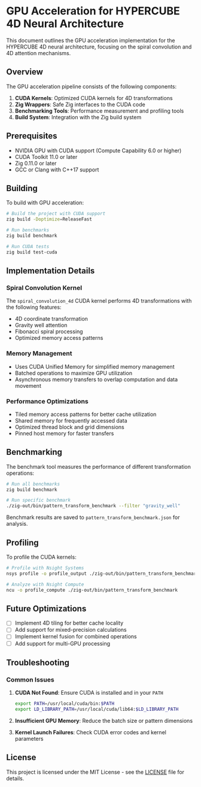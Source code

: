 # GPU Acceleration for HYPERCUBE 4D Neural Architecture

This document outlines the GPU acceleration implementation for the HYPERCUBE 4D neural architecture, focusing on the spiral convolution and 4D attention mechanisms.

## Overview

The GPU acceleration pipeline consists of the following components:

1. **CUDA Kernels**: Optimized CUDA kernels for 4D transformations
2. **Zig Wrappers**: Safe Zig interfaces to the CUDA code
3. **Benchmarking Tools**: Performance measurement and profiling tools
4. **Build System**: Integration with the Zig build system

## Prerequisites

- NVIDIA GPU with CUDA support (Compute Capability 6.0 or higher)
- CUDA Toolkit 11.0 or later
- Zig 0.11.0 or later
- GCC or Clang with C++17 support

## Building

To build with GPU acceleration:

```bash
# Build the project with CUDA support
zig build -Doptimize=ReleaseFast

# Run benchmarks
zig build benchmark

# Run CUDA tests
zig build test-cuda
```

## Implementation Details

### Spiral Convolution Kernel

The `spiral_convolution_4d` CUDA kernel performs 4D transformations with the following features:

- 4D coordinate transformation
- Gravity well attention
- Fibonacci spiral processing
- Optimized memory access patterns

### Memory Management

- Uses CUDA Unified Memory for simplified memory management
- Batched operations to maximize GPU utilization
- Asynchronous memory transfers to overlap computation and data movement

### Performance Optimizations

- Tiled memory access patterns for better cache utilization
- Shared memory for frequently accessed data
- Optimized thread block and grid dimensions
- Pinned host memory for faster transfers

## Benchmarking

The benchmark tool measures the performance of different transformation operations:

```bash
# Run all benchmarks
zig build benchmark

# Run specific benchmark
./zig-out/bin/pattern_transform_benchmark --filter "gravity_well"
```

Benchmark results are saved to `pattern_transform_benchmark.json` for analysis.

## Profiling

To profile the CUDA kernels:

```bash
# Profile with Nsight Systems
nsys profile -o profile_output ./zig-out/bin/pattern_transform_benchmark

# Analyze with Nsight Compute
ncu -o profile_compute ./zig-out/bin/pattern_transform_benchmark
```

## Future Optimizations

- [ ] Implement 4D tiling for better cache locality
- [ ] Add support for mixed-precision calculations
- [ ] Implement kernel fusion for combined operations
- [ ] Add support for multi-GPU processing

## Troubleshooting

### Common Issues

1. **CUDA Not Found**: Ensure CUDA is installed and in your `PATH`
   ```bash
   export PATH=/usr/local/cuda/bin:$PATH
   export LD_LIBRARY_PATH=/usr/local/cuda/lib64:$LD_LIBRARY_PATH
   ```

2. **Insufficient GPU Memory**: Reduce the batch size or pattern dimensions

3. **Kernel Launch Failures**: Check CUDA error codes and kernel parameters

## License

This project is licensed under the MIT License - see the [LICENSE](LICENSE) file for details.
